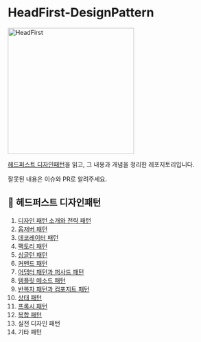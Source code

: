 # HeadFirst-DesignPattern

<img width="294" alt="HeadFirst" src="https://user-images.githubusercontent.com/76640167/210064651-ec3da0a9-a4f8-4a74-9eb7-9a5e17d4dcfa.png">

[헤드퍼스트 디자인패턴](http://www.yes24.com/Product/Goods/108192370)을 읽고, 그 내용과 개념을 정리한 레포지토리입니다.

잘못된 내용은 이슈와 PR로 알려주세요.

## **📌** 헤드퍼스트 디자인패턴

1. [디자인 패턴 소개와 전략 패턴](/Chapter1/README.md)
2. [옵저버 패턴](/Chapter2/README.md)
3. [데코레이터 패턴](/Chapter3/README.md)
4. [팩토리 패턴](/Chapter4/README.md)
5. [싱글턴 패턴](/Chapter5/README.md)
6. [커맨드 패턴](/Chapter6/README.md)
7. [어댑터 패턴과 퍼사드 패턴](/Chapter7/README.md)
8. [템플릿 메소드 패턴](/Chapter8/README.md)
9. [반복자 패턴과 컴포지트 패턴](/Chapter9/README.md)
10. [상태 패턴](/Chapter10/README.md)
11. [프록시 패턴](/Chapter11/README.md)
12. [복합 패턴](/Chapter12/README.md)
13. 실전 디자인 패턴
14. 기타 패턴
